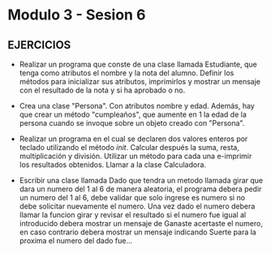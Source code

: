 # Modulo 3 - Sesion 6
## EJERCICIOS 

- Realizar un programa que conste de una clase 
llamada Estudiante, que tenga como atributos el 
nombre y la nota del alumno. Definir los métodos 
para inicializar sus atributos, imprimirlos y mostrar 
un mensaje con el resultado de la nota y si ha 
aprobado o no. 

- Crea una clase "Persona". Con atributos nombre y edad. Además, hay que crear un método 
"cumpleaños", que aumente en 1 la edad de la 
persona cuando se invoque sobre un objeto creado 
con "Persona". 

- Realizar un programa en el cual se declaren dos 
valores enteros por teclado utilizando el método 
_init_. Calcular después la suma, resta, 
multiplicación y división. Utilizar un método para 
cada una e-imprimir los resultados obtenidos. 
Llamar a la clase Calculadora. 

- Escribir una clase llamada Dado que tendra un 
metodo llamada girar que dara un numero del 1 al 6 
de manera aleatoria, el programa debera pedir un 
numero del 1 al 6, debe validar que solo ingrese es 
numero si no debe solicitar nuevamente el numero. 
Una vez dado el numero debera llamar la funcion 
girar y revisar el resultado si el numero fue igual al 
introducido debera mostrar un mensaje de Ganaste 
acertaste el numero, en caso contrario debera 
mostrar un mensaje indicando Suerte para la 
proxima el numero del dado fue... 